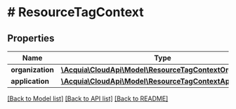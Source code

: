 # # ResourceTagContext

## Properties

Name | Type | Description | Notes
------------ | ------------- | ------------- | -------------
**organization** | [**\Acquia\CloudApi\Model\ResourceTagContextOrganization**](ResourceTagContextOrganization.md) |  | [optional]
**application** | [**\Acquia\CloudApi\Model\ResourceTagContextApplication**](ResourceTagContextApplication.md) |  | [optional]

[[Back to Model list]](../../README.md#models) [[Back to API list]](../../README.md#endpoints) [[Back to README]](../../README.md)
